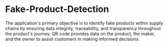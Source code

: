 # Fake-Product-Detection
The application's primary objective is to  identify fake products within supply chains by ensuring data  integrity, traceability, and transparency throughout the  product's journey. QR code provides data on the  product, the maker, and the owner to assist customers in making  informed decisions. 
